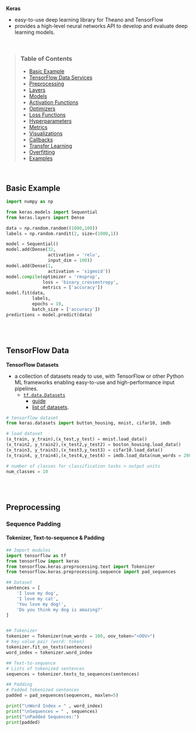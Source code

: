 **Keras** 
  - easy-to-use deep learning library for Theano and TensorFlow 
  - provides a high-level neural networks API to develop and evaluate deep learning models.

</br>

> ### Table of Contents
> * [Basic Example](#BasicExample)
> * [TensorFlow Data Services](#data)
> * [Preprocessing](#preprocessing)
> * [Layers](#layers)
> * [Models](#models)
> * [Activation Functions](#activations)
> * [Optimizers](#optimizers)
> * [Loss Functions](#loss)
> * [Hyperparameters](#parameters)
> * [Metrics](#metrics)
> * [Visualizations](#viz)
> * [Callbacks](#callbacks)
> * [Transfer Learning](#transfer)
> * [Overfitting](#overfit)
> * [Examples](#examples)

</br>


<a name="BasicExample"></a>

## Basic Example
```py
import numpy as np

from keras.models import Sequential
from keras.layers import Dense

data = np.random.random((1000,100))
labels = np.random.randit(2, size=(1000,1))

model = Sequential()
model.add(Dense(32,
                activation = 'relu',
                input_dim = 100))
model.add(Dense(1,
                activation = 'sigmoid'))
model.compile(optimizer = 'rmsprop',
              loss = 'binary_crossentropy',
              metrics = ['accuracy'])
model.fit(data,
          labels,
          epochs = 10,
          batch_size = ['accuracy'])
predictions = model.predict(data)                
```
</br>
</br>


<a name="data"></a>

## TensorFlow Data 

**TensorFlow Datasets** 
- a collection of datasets ready to use, with TensorFlow or other Python ML frameworks enabling easy-to-use and high-performance input pipelines.
  - [`tf.data.Datasets`](https://www.tensorflow.org/api_docs/python/tf/data/Dataset)
    - [guide](https://www.tensorflow.org/datasets/overview)
    - [list of datasets](https://www.tensorflow.org/datasets/catalog).


```py
# tensorflow dataset
from keras.datasets import button_housing, mnist, cifar10, imdb

# load dataset
(x_train, y_train),(x_test,y_test) = mnist.load_data()
(x_train2, y_train2),(x_test2,y_test2) = boston_housing.load_data()
(x_train3, y_train3),(x_test3,y_test3) = cifar10.load_data()
(x_train4, y_train4),(x_test4,y_test4) = imdb.load_data(num_words = 20000)

# number of classes for classification tasks > output units
num_classes = 10 
```

</br>
</br>

<a name="preprocessing"></a>

## Preprocessing
### Sequence Padding
#### Tokenizer, Text-to-sequence & Padding

```py
## Import modules
import tensorflow as tf
from tensorflow import keras
from tensorflow.keras.preprocessing.text import Tokenizer
from tensorflow.keras.preprocessing.sequence import pad_sequences

## Dataset
sentences = [
    'I love my dog',
    'I love my cat',
    'You love my dog!',
    'Do you think my dog is amazing?'
]


## Tokenizer
tokenizer = Tokenizer(num_words = 100, oov_token="<OOV>")
# Key value pair (word: token)
tokenizer.fit_on_texts(sentences)
word_index = tokenizer.word_index

## Text-to-sequence
# Lists of tokenized sentences
sequences = tokenizer.texts_to_sequences(sentences)

## Padding
# Padded tokenized sentences
padded = pad_sequences(sequences, maxlen=5)

print("\nWord Index = " , word_index)
print("\nSequences = " , sequences)
print("\nPadded Sequences:")
print(padded)

```
